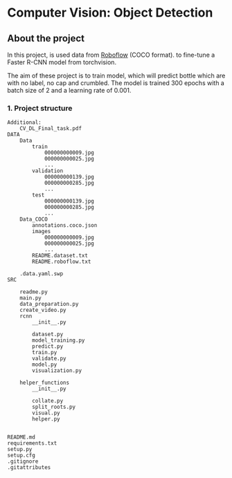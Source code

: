 # Computer Vision: Object Detection
## About the project

In this project, is used data from [Roboflow](https://universe.roboflow.com/spark-intelligence-scqhh/bottle-defect-detection) (COCO format).
to fine-tune a Faster R-CNN model from torchvision.

The aim of these project is to train model, which will predict bottle which are with no label, no cap and crumbled.
The model is trained 300 epochs with a batch size of 2 and a learning rate of 0.001.

### 1. Project structure

    Additional:
        CV_DL_Final_task.pdf
    DATA
        Data
            train
                000000000009.jpg
                000000000025.jpg
                ...
            validation
                000000000139.jpg
                000000000285.jpg
                ...
            test
                000000000139.jpg
                000000000285.jpg
                ...
        Data_COCO
            annotations.coco.json
            images
                000000000009.jpg
                000000000025.jpg
                ...
            README.dataset.txt
            README.roboflow.txt
            
        .data.yaml.swp
    SRC
    
        readme.py
        main.py
        data_preparation.py
        create_video.py
        rcnn
            __init__.py
            
            dataset.py
            model_training.py
            predict.py
            train.py
            validate.py
            model.py
            visualization.py
            
        helper_functions
            __init__.py
            
            collate.py
            split_roots.py
            visual.py
            helper.py
            

    README.md
    requirements.txt
    setup.py
    setup.cfg
    .gitignore
    .gitattributes




